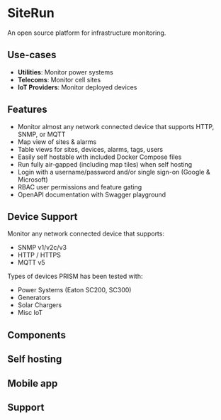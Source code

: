 # SiteRun
An open source platform for infrastructure monitoring.

## Use-cases

- **Utilities**: Monitor power systems
- **Telecoms**: Monitor cell sites
- **IoT Providers**: Monitor deployed devices

## Features

- Monitor almost any network connected device that supports HTTP, SNMP, or MQTT
- Map view of sites & alarms
- Table views for sites, devices, alarms, tags, users
- Easily self hostable with included Docker Compose files
- Run fully air-gapped (including map tiles) when self hosting
- Login with a username/password and/or single sign-on (Google & Microsoft)
- RBAC user permissions and feature gating
- OpenAPI documentation with Swagger playground

## Device Support

Monitor any network connected device that supports:
- SNMP v1/v2c/v3
- HTTP / HTTPS
- MQTT v5

Types of devices PRISM has been tested with:
- Power Systems (Eaton SC200, SC300)
- Generators
- Solar Chargers
- Misc IoT

## Components

## Self hosting

## Mobile app

## Support
